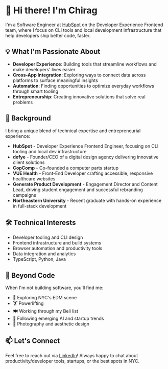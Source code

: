 <!--
**chiragchadha1/chiragchadha1** is a ✨ _special_ ✨ repository because its `README.md` (this file) appears on your GitHub profile.

Here are some ideas to get you started:

- 🔭 I’m currently working on ...
- 🌱 I’m currently learning ...
- 👯 I’m looking to collaborate on ...
- 🤔 I’m looking for help with ...
- 💬 Ask me about ...
- 📫 How to reach me: ...
- 😄 Pronouns: ...
- ⚡ Fun fact: ...
-->

# 👋 Hi there! I'm Chirag

I'm a Software Engineer at [HubSpot](https://hubspot.com) on the Developer Experience Frontend team, where I focus on CLI tools and local development infrastructure that help developers ship better code, faster.

## 💡 What I'm Passionate About

- **Developer Experience**: Building tools that streamline workflows and make developers' lives easier
- **Cross-App Integration**: Exploring ways to connect data across platforms to surface meaningful insights
- **Automation**: Finding opportunities to optimize everyday workflows through smart tooling
- **Entrepreneurship**: Creating innovative solutions that solve real problems

## 💼 Background

I bring a unique blend of technical expertise and entrepreneurial experience:

- **HubSpot** - Developer Experience Frontend Engineer, focusing on CLI tooling and local dev infrastructure
- **defye** - Founder/CEO of a digital design agency delivering innovative client solutions
- **CopComp** - Co-founded a computer parts startup
- **VUE Health** - Front-End Developer crafting accessible, responsive healthcare websites
- **Generate Product Development** - Engagement Director and Content Lead, driving student engagement and successful rebranding campaigns
- **Northeastern University** - Recent graduate with hands-on experience in full-stack development

## 🛠️ Technical Interests

- Developer tooling and CLI design
- Frontend infrastructure and build systems
- Browser automation and productivity tools
- Data integration and analytics
- TypeScript, Python, Java

## 🎯 Beyond Code

When I'm not building software, you'll find me:
- 🎵 Exploring NYC's EDM scene
- 🏋️ Powerlifting
- 🍽️ Working through my Beli list
- 🚀 Following emerging AI and startup trends
- 📸 Photography and aesthetic design

## 📫 Let's Connect

Feel free to reach out via [LinkedIn](https://www.linkedin.com/in/chiragkchadha/)! Always happy to chat about productivity/developer tools, startups, or the best spots in NYC.
